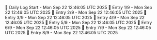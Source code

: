 📅 Daily Log Start - Mon Sep 22 12:46:05 UTC 2025
📌 Entry 1/9 - Mon Sep 22 12:46:05 UTC 2025
📌 Entry 2/9 - Mon Sep 22 12:46:05 UTC 2025
📌 Entry 3/9 - Mon Sep 22 12:46:05 UTC 2025
📌 Entry 4/9 - Mon Sep 22 12:46:05 UTC 2025
📌 Entry 5/9 - Mon Sep 22 12:46:05 UTC 2025
📌 Entry 6/9 - Mon Sep 22 12:46:05 UTC 2025
📌 Entry 7/9 - Mon Sep 22 12:46:05 UTC 2025
📌 Entry 8/9 - Mon Sep 22 12:46:05 UTC 2025

